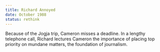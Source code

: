 ```yaml
---
title: Richard Annoyed
date: October 1988 
status: rethink
---
```

Because of the Jogja trip, Cameron misses a deadline. In a lengthy telephone call, Richard lectures Cameron the importance of placing top priority on mundane matters, the foundation of journalism. 
